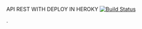 API REST WITH DEPLOY IN HEROKY 
[![Build Status](https://travis-ci.org/HugoRoca/apirest-express-mongo-awilix.svg?branch=master)](https://travis-ci.org/HugoRoca/apirest-express-mongo-awilix)

.